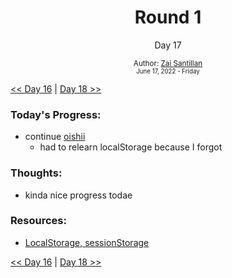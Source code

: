 <div align="center">
  <h1>Round 1</h1>
  <p>Day 17</p>

  <sub>
    Author: <a href="https://github.com/plskz" target="_blank">Zai Santillan</a>
    <br>
    <small>June 17, 2022 - Friday</small>
  </sub>
</div>

[<< Day 16](day016.md) | [Day 18 >>](day018.md)

### Today's Progress:

- continue [oishii](https://github.com/plskz/oishii)
  - had to relearn localStorage because I forgot

### Thoughts:

- kinda nice progress todae

### Resources:

- [LocalStorage, sessionStorage](https://javascript.info/localstorage)

[<< Day 16](day016.md) | [Day 18 >>](day018.md)
